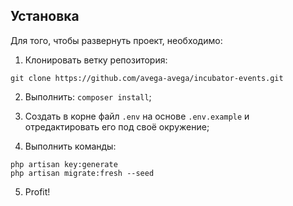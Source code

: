 ## Установка

Для того, чтобы развернуть проект, необходимо:

1. Клонировать ветку репозитория:
```
git clone https://github.com/avega-avega/incubator-events.git
```
2. Выполнить: `composer install`;

3. Создать в корне файл `.env` на основе `.env.example` и отредактировать его под своё окружение; 
4. Выполнить команды: 
```
php artisan key:generate
php artisan migrate:fresh --seed
```
5. Profit! 
